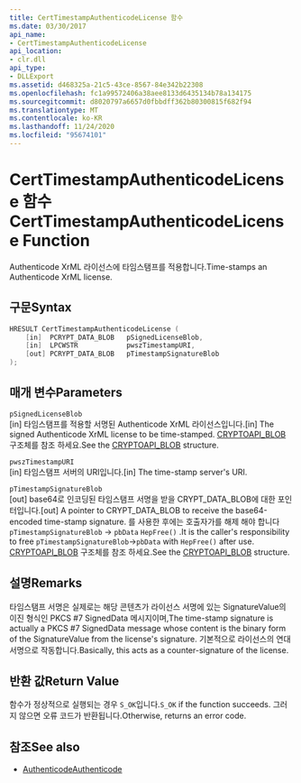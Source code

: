 ```yaml
---
title: CertTimestampAuthenticodeLicense 함수
ms.date: 03/30/2017
api_name:
- CertTimestampAuthenticodeLicense
api_location:
- clr.dll
api_type:
- DLLExport
ms.assetid: d468325a-21c5-43ce-8567-84e342b22308
ms.openlocfilehash: fc1a99572406a38aee8133d6435134b78a134175
ms.sourcegitcommit: d8020797a6657d0fbbdff362b80300815f682f94
ms.translationtype: MT
ms.contentlocale: ko-KR
ms.lasthandoff: 11/24/2020
ms.locfileid: "95674101"
---
```

# <a name="certtimestampauthenticodelicense-function"></a><span data-ttu-id="b4c7a-102">CertTimestampAuthenticodeLicense 함수</span><span class="sxs-lookup"><span data-stu-id="b4c7a-102">CertTimestampAuthenticodeLicense Function</span></span>

<span data-ttu-id="b4c7a-103">Authenticode XrML 라이선스에 타임스탬프를 적용합니다.</span><span class="sxs-lookup"><span data-stu-id="b4c7a-103">Time-stamps an Authenticode XrML license.</span></span>  
  
## <a name="syntax"></a><span data-ttu-id="b4c7a-104">구문</span><span class="sxs-lookup"><span data-stu-id="b4c7a-104">Syntax</span></span>  
  
```cpp  
HRESULT CertTimestampAuthenticodeLicense (  
    [in]  PCRYPT_DATA_BLOB   pSignedLicenseBlob,  
    [in]  LPCWSTR            pwszTimestampURI,  
    [out] PCRYPT_DATA_BLOB   pTimestampSignatureBlob  
);  
```  
  
## <a name="parameters"></a><span data-ttu-id="b4c7a-105">매개 변수</span><span class="sxs-lookup"><span data-stu-id="b4c7a-105">Parameters</span></span>  

 `pSignedLicenseBlob`  
 <span data-ttu-id="b4c7a-106">[in] 타임스탬프를 적용할 서명된 Authenticode XrML 라이선스입니다.</span><span class="sxs-lookup"><span data-stu-id="b4c7a-106">[in] The signed Authenticode XrML license to be time-stamped.</span></span> <span data-ttu-id="b4c7a-107">[CRYPTOAPI_BLOB](/windows/win32/api/dpapi/ns-dpapi-crypt_integer_blob) 구조체를 참조 하세요.</span><span class="sxs-lookup"><span data-stu-id="b4c7a-107">See the [CRYPTOAPI_BLOB](/windows/win32/api/dpapi/ns-dpapi-crypt_integer_blob) structure.</span></span>  
  
 `pwszTimestampURI`  
 <span data-ttu-id="b4c7a-108">[in] 타임스탬프 서버의 URI입니다.</span><span class="sxs-lookup"><span data-stu-id="b4c7a-108">[in] The time-stamp server's URI.</span></span>  
  
 `pTimestampSignatureBlob`  
 <span data-ttu-id="b4c7a-109">[out] base64로 인코딩된 타임스탬프 서명을 받을 CRYPT_DATA_BLOB에 대한 포인터입니다.</span><span class="sxs-lookup"><span data-stu-id="b4c7a-109">[out] A pointer to CRYPT_DATA_BLOB to receive the base64-encoded time-stamp signature.</span></span> <span data-ttu-id="b4c7a-110">를 사용한 후에는 호출자가를 해제 해야 합니다 `pTimestampSignatureBlob` -> `pbData` `HepFree()` .</span><span class="sxs-lookup"><span data-stu-id="b4c7a-110">It is the caller's responsibility to free `pTimestampSignatureBlob`->`pbData` with `HepFree()` after use.</span></span> <span data-ttu-id="b4c7a-111">[CRYPTOAPI_BLOB](/windows/win32/api/dpapi/ns-dpapi-crypt_integer_blob) 구조체를 참조 하세요.</span><span class="sxs-lookup"><span data-stu-id="b4c7a-111">See the [CRYPTOAPI_BLOB](/windows/win32/api/dpapi/ns-dpapi-crypt_integer_blob) structure.</span></span>  
  
## <a name="remarks"></a><span data-ttu-id="b4c7a-112">설명</span><span class="sxs-lookup"><span data-stu-id="b4c7a-112">Remarks</span></span>  

 <span data-ttu-id="b4c7a-113">타임스탬프 서명은 실제로는 해당 콘텐츠가 라이선스 서명에 있는 SignatureValue의 이진 형식인 PKCS #7 SignedData 메시지이며,</span><span class="sxs-lookup"><span data-stu-id="b4c7a-113">The time-stamp signature is actually a PKCS #7 SignedData message whose content is the binary form of the SignatureValue from the license's signature.</span></span> <span data-ttu-id="b4c7a-114">기본적으로 라이선스의 연대 서명으로 작동합니다.</span><span class="sxs-lookup"><span data-stu-id="b4c7a-114">Basically, this acts as a counter-signature of the license.</span></span>  
  
## <a name="return-value"></a><span data-ttu-id="b4c7a-115">반환 값</span><span class="sxs-lookup"><span data-stu-id="b4c7a-115">Return Value</span></span>  

 <span data-ttu-id="b4c7a-116">함수가 정상적으로 실행되는 경우 `S_OK`입니다.</span><span class="sxs-lookup"><span data-stu-id="b4c7a-116">`S_OK` if the function succeeds.</span></span> <span data-ttu-id="b4c7a-117">그러지 않으면 오류 코드가 반환됩니다.</span><span class="sxs-lookup"><span data-stu-id="b4c7a-117">Otherwise, returns an error code.</span></span>  
  
## <a name="see-also"></a><span data-ttu-id="b4c7a-118">참조</span><span class="sxs-lookup"><span data-stu-id="b4c7a-118">See also</span></span>

- [<span data-ttu-id="b4c7a-119">Authenticode</span><span class="sxs-lookup"><span data-stu-id="b4c7a-119">Authenticode</span></span>](index.md)
